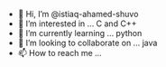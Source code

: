 - 👋 Hi, I’m @istiaq-ahamed-shuvo
- 👀 I’m interested in ... C and C++
- 🌱 I’m currently learning ... python
- 💞️ I’m looking to collaborate on ... java
- 📫 How to reach me ...

<!---
istiaq-ahamed-shuvo/istiaq-ahamed-shuvo is a ✨ special ✨ repository because its `README.md` (this file) appears on your GitHub profile.
You can click the Preview link to take a look at your changes.
--->
